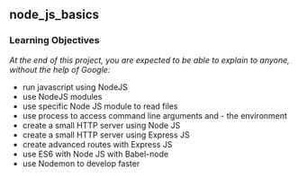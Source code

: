 ## node_js_basics

### Learning Objectives

*At the end of this project, you are expected to be able to explain to anyone, without the help of Google:*

- run javascript using NodeJS
- use NodeJS modules
- use specific Node JS module to read files
- use process to access command line arguments and - the environment
- create a small HTTP server using Node JS
- create a small HTTP server using Express JS
- create advanced routes with Express JS
- use ES6 with Node JS with Babel-node
- use Nodemon to develop faster